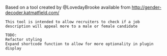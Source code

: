  Based on a tool created by @LovedayBrooke available  from http://gender-decoder.katmatfield.com/

    This tool is intended to allow recruiters to check if a job description will appeal more to a male or female candidate

    TODO:
    Refactor styling
    Expand shortcode function to allow for more optionality in plugin display
